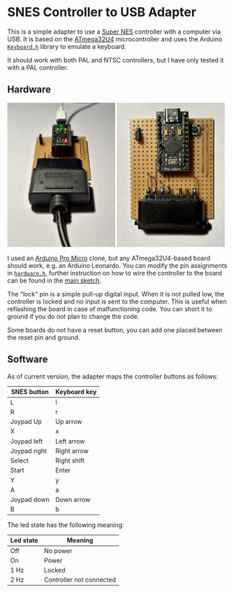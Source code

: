 # SNES Controller to USB Adapter

This is a simple adapter to use a [Super NES][1] controller with a computer
via USB.  It is based on the [ATmega32U4][2] microcontroller and uses the
Arduino [`Keyboard.h`][3] library to emulate a keyboard.

It should work with both PAL and NTSC controllers, but I have only tested it
with a PAL controller.

[1]: https://en.wikipedia.org/wiki/Super_Nintendo_Entertainment_System
[2]: https://www.microchip.com/en-us/product/atmega32u4
[3]: https://www.arduino.cc/reference/en/language/functions/usb/keyboard/

## Hardware

<p float='left'>
  <img src='imgs/prototype-front.jpeg' alt='Prototype board front' width='49%'>
  <img src='imgs/prototype-top.jpeg' alt='Prototype board top' width='49%'>
</p>

I used an [Arduino Pro Micro][4] clone, but any ATmega32U4-based board should
work, e.g. an Arduino Leonardo.  You can modify the pin assignments in
[`hardware.h`][5], further instruction on how to wire the controller to the
board can be found in the [main sketch][6].

The "lock" pin is a simple pull-up digital input.  When it is not pulled low,
the controller is locked and no input is sent to the computer.  This is useful
when reflashing the board in case of malfunctioning code.  You can short it to
ground if you do not plan to change the code.

Some boards do not have a reset button, you can add one placed between the
reset pin and ground.

[4]: https://www.sparkfun.com/products/12640
[5]: sketches/main/hardware.h
[6]: sketches/main/main.ino

## Software

As of current version, the adapter maps the controller buttons as follows:

| SNES button  | Keyboard key |
| ------------ | ------------ |
| L            | l            |
| R            | r            |
| Joypad Up    | Up arrow     |
| X            | x            |
| Joypad left  | Left arrow   |
| Joypad right | Right arrow  |
| Select       | Right shift  |
| Start        | Enter        |
| Y            | y            |
| A            | a            |
| Joypad down  | Down arrow   |
| B            | b            |

The led state has the following meaning:

| Led state | Meaning                  |
| --------- | ------------------------ |
| Off       | No power                 |
| On        | Power                    |
| 1 Hz      | Locked                   |
| 2 Hz      | Controller not connected |
